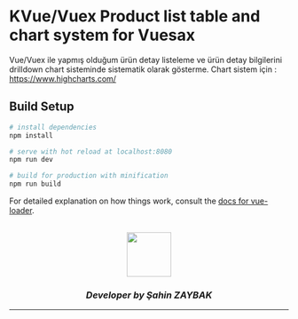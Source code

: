 # KVue/Vuex Product list table and chart system for Vuesax

Vue/Vuex ile yapmış olduğum ürün detay listeleme ve ürün detay bilgilerini drilldown chart  sisteminde sistematik olarak gösterme.
Chart sistem için : https://www.highcharts.com/


## Build Setup

``` bash
# install dependencies
npm install

# serve with hot reload at localhost:8080
npm run dev

# build for production with minification
npm run build
```

For detailed explanation on how things work, consult the [docs for vue-loader](http://vuejs.github.io/vue-loader).

<br>
<div align="center">
  <img src="https://image.flaticon.com/teams/slug/smashicons.jpg" width="80">
  <h3><i>Developer by Şahin ZAYBAK </i></h3>
  <hr/>
</div>
